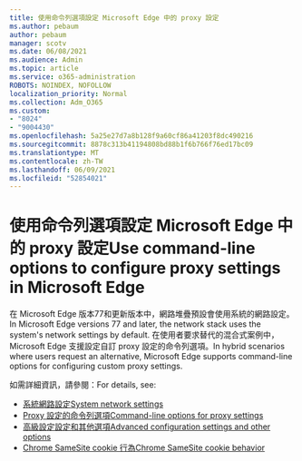```yaml
---
title: 使用命令列選項設定 Microsoft Edge 中的 proxy 設定
ms.author: pebaum
author: pebaum
manager: scotv
ms.date: 06/08/2021
ms.audience: Admin
ms.topic: article
ms.service: o365-administration
ROBOTS: NOINDEX, NOFOLLOW
localization_priority: Normal
ms.collection: Adm_O365
ms.custom:
- "8024"
- "9004430"
ms.openlocfilehash: 5a25e27d7a8b128f9a60cf86a41203f8dc490216
ms.sourcegitcommit: 8878c313b41194808bd88b1f6b766f76ed17bc09
ms.translationtype: MT
ms.contentlocale: zh-TW
ms.lasthandoff: 06/09/2021
ms.locfileid: "52854021"
---
```

# <a name="use-command-line-options-to-configure-proxy-settings-in-microsoft-edge"></a><span data-ttu-id="7a246-102">使用命令列選項設定 Microsoft Edge 中的 proxy 設定</span><span class="sxs-lookup"><span data-stu-id="7a246-102">Use command-line options to configure proxy settings in Microsoft Edge</span></span>

<span data-ttu-id="7a246-103">在 Microsoft Edge 版本77和更新版本中，網路堆疊預設會使用系統的網路設定。</span><span class="sxs-lookup"><span data-stu-id="7a246-103">In Microsoft Edge versions 77 and later, the network stack uses the system's network settings by default.</span></span> <span data-ttu-id="7a246-104">在使用者要求替代的混合式案例中，Microsoft Edge 支援設定自訂 proxy 設定的命令列選項。</span><span class="sxs-lookup"><span data-stu-id="7a246-104">In hybrid scenarios where users request an alternative, Microsoft Edge supports command-line options for configuring custom proxy settings.</span></span> 

<span data-ttu-id="7a246-105">如需詳細資訊，請參閱：</span><span class="sxs-lookup"><span data-stu-id="7a246-105">For details, see:</span></span>

- [<span data-ttu-id="7a246-106">系統網路設定</span><span class="sxs-lookup"><span data-stu-id="7a246-106">System network settings</span></span>](/deployedge/edge-learnmore-cmdline-options-proxy-settings#system-network-settings)
- [<span data-ttu-id="7a246-107">Proxy 設定的命令列選項</span><span class="sxs-lookup"><span data-stu-id="7a246-107">Command-line options for proxy settings</span></span>](/deployedge/edge-learnmore-cmdline-options-proxy-settings#system-network-settings)
- [<span data-ttu-id="7a246-108">高級設定設定和其他選項</span><span class="sxs-lookup"><span data-stu-id="7a246-108">Advanced configuration settings and other options</span></span>](https://go.microsoft.com/fwlink/?linkid=2134293)
- [<span data-ttu-id="7a246-109">Chrome SameSite cookie 行為</span><span class="sxs-lookup"><span data-stu-id="7a246-109">Chrome SameSite cookie behavior</span></span>](/office365/troubleshoot/miscellaneous/chrome-behavior-affects-applications)